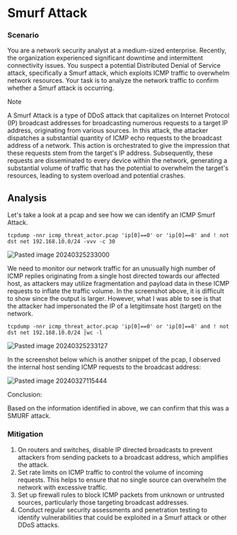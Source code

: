 # Smurf Attack

### Scenario
You are a network security analyst at a medium-sized enterprise. Recently, the organization experienced significant downtime and intermittent connectivity issues. You suspect a potential Distributed Denial of Service attack, specifically a Smurf attack, which exploits ICMP traffic to overwhelm network resources. Your task is to analyze the network traffic to confirm whether a Smurf attack is occurring.

> [!NOTE]  
> A Smurf Attack is a type of DDoS attack that capitalizes on Internet Protocol (IP) broadcast addresses for broadcasting numerous requests to a target IP address, originating from various sources. In this attack, the attacker dispatches a substantial quantity of ICMP echo requests to the broadcast address of a network. This action is orchestrated to give the impression that these requests stem from the target's IP address. Subsequently, these requests are disseminated to every device within the network, generating a substantial volume of traffic that has the potential to overwhelm the target's resources, leading to system overload and potential crashes.

## Analysis

Let's take a look at a pcap and see how we can identify an ICMP Smurf Attack. 

```
tcpdump -nnr icmp_threat_actor.pcap 'ip[0]==0' or 'ip[0]==8' and ! not dst net 192.168.10.0/24 -vvv -c 30
```

![Pasted image 20240325233000](https://github.com/lm3nitro/Projects/assets/55665256/57e3dd74-2036-4885-a751-6671d0e5a669)

We need to monitor our network traffic for an unusually high number of ICMP replies originating from a single host directed towards our affected host, as attackers may utilize fragmentation and payload data in these ICMP requests to inflate the traffic volume. In the screenshot above, it is difficult to show since the output is larger. However, what I was able to see is that the attacker had impersonated the IP of a letgitimsate host (target) on the network.

```
tcpdump -nnr icmp_threat_actor.pcap 'ip[0]==0' or 'ip[0]==8' and ! not dst net 192.168.10.0/24 |wc -l
```

![Pasted image 20240325233127](https://github.com/lm3nitro/Projects/assets/55665256/a9623975-6891-495c-80e2-86931112cc38)

In the screenshot below which is another snippet of the pcap, I observed the internal host sending ICMP requests to the broadcast address:

![Pasted image 20240327115444](https://github.com/lm3nitro/Projects/assets/55665256/86e31a76-665f-4a77-99a4-4185194e1e37)

Conclusion:

Based on the information identified in above, we can confirm that this was a SMURF attack. 

### Mitigation

1. On routers and switches, disable IP directed broadcasts to prevent attackers from sending packets to a broadcast address, which amplifies the attack.
2. Set rate limits on ICMP traffic to control the volume of incoming requests. This helps to ensure that no single source can overwhelm the network with excessive traffic.
3. Set up firewall rules to block ICMP packets from unknown or untrusted sources, particularly those targeting broadcast addresses.
4. Conduct regular security assessments and penetration testing to identify vulnerabilities that could be exploited in a Smurf attack or other DDoS attacks.
